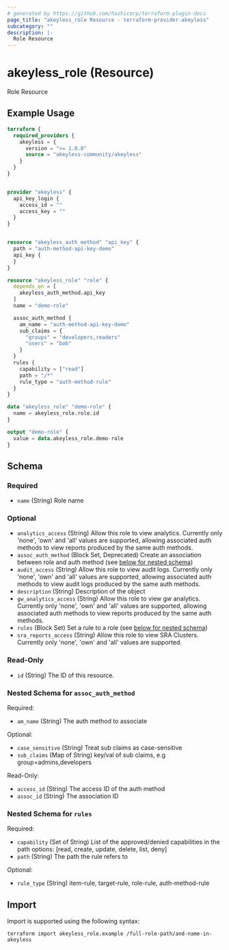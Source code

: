 ```yaml
---
# generated by https://github.com/hashicorp/terraform-plugin-docs
page_title: "akeyless_role Resource - terraform-provider-akeyless"
subcategory: ""
description: |-
  Role Resource
---
```


# akeyless_role (Resource)

Role Resource

## Example Usage

```terraform
terraform {
  required_providers {
    akeyless = {
      version = ">= 1.0.0"
      source = "akeyless-community/akeyless"
    }
  }
}


provider "akeyless" {
  api_key_login {
    access_id = ""
    access_key = ""
  }
}


resource "akeyless_auth_method" "api_key" {
  path = "auth-method-api-key-demo"
  api_key {
  }
}

resource "akeyless_role" "role" {
  depends_on = [
    akeyless_auth_method.api_key
  ]
  name = "demo-role"

  assoc_auth_method {
    am_name = "auth-method-api-key-demo"
    sub_claims = {
      "groups" = "developers,readers"
      "users" = "bob"
    }
  }
  rules {
    capability = ["read"]
    path = "/*"
    rule_type = "auth-method-rule"
  }
}

data "akeyless_role" "demo-role" {
  name = akeyless_role.role.id
}

output "demo-role" {
  value = data.akeyless_role.demo-role
}
```

<!-- schema generated by tfplugindocs -->
## Schema

### Required

- `name` (String) Role name

### Optional

- `analytics_access` (String) Allow this role to view analytics. Currently only 'none', 'own' and 'all' values are supported, allowing associated auth methods to view reports produced by the same auth methods.
- `assoc_auth_method` (Block Set, Deprecated) Create an association between role and auth method (see [below for nested schema](#nestedblock--assoc_auth_method))
- `audit_access` (String) Allow this role to view audit logs. Currently only 'none', 'own' and 'all' values are supported, allowing associated auth methods to view audit logs produced by the same auth methods.
- `description` (String) Description of the object
- `gw_analytics_access` (String) Allow this role to view gw analytics. Currently only 'none', 'own' and 'all' values are supported, allowing associated auth methods to view reports produced by the same auth methods.
- `rules` (Block Set) Set a rule to a role (see [below for nested schema](#nestedblock--rules))
- `sra_reports_access` (String) Allow this role to view SRA Clusters. Currently only 'none', 'own' and 'all' values are supported.

### Read-Only

- `id` (String) The ID of this resource.

<a id="nestedblock--assoc_auth_method"></a>
### Nested Schema for `assoc_auth_method`

Required:

- `am_name` (String) The auth method to associate

Optional:

- `case_sensitive` (String) Treat sub claims as case-sensitive
- `sub_claims` (Map of String) key/val of sub claims, e.g group=admins,developers

Read-Only:

- `access_id` (String) The access ID of the auth method
- `assoc_id` (String) The association ID


<a id="nestedblock--rules"></a>
### Nested Schema for `rules`

Required:

- `capability` (Set of String) List of the approved/denied capabilities in the path options: [read, create, update, delete, list, deny]
- `path` (String) The path the rule refers to

Optional:

- `rule_type` (String) item-rule, target-rule, role-rule, auth-method-rule

## Import

Import is supported using the following syntax:

```shell
terraform import akeyless_role.example /full-role-path/and-name-in-akeyless
```
